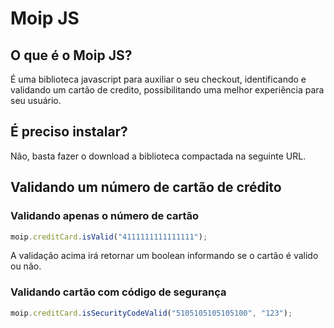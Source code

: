 # Moip JS

## O que é o Moip JS?

É uma biblioteca javascript para auxiliar o seu checkout, identificando e validando um cartão de credito, possibilitando uma melhor experiência para seu usuário.

## É preciso instalar?
Não, basta fazer o download a biblioteca compactada na seguinte URL.

## Validando um número de cartão de crédito

### Validando apenas o número de cartão
``` javascript
moip.creditCard.isValid("4111111111111111");
```
A validação acima irá retornar um boolean informando se o cartão é valido ou não.

### Validando cartão com código de segurança
``` javascript
moip.creditCard.isSecurityCodeValid("5105105105105100", "123");
```

